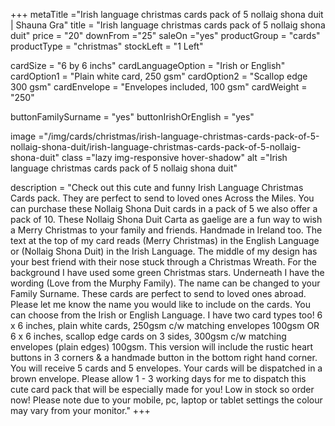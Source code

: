 +++
metaTitle ="Irish language christmas cards pack of 5 nollaig shona duit | Shauna Gra"
title = "Irish language christmas cards pack of 5 nollaig shona duit"
price = "20"
downFrom ="25"
saleOn ="yes"
productGroup = "cards"
productType = "christmas"
stockLeft = "1 Left" 
 
cardSize = "6  by 6 inchs" 
cardLanguageOption = "Irish or English" 
cardOption1 = "Plain white card, 250 gsm" 
cardOption2 = "Scallop edge 300 gsm" 
cardEnvelope = "Envelopes included, 100 gsm" 
cardWeight = "250" 

buttonFamilySurname = "yes"
buttonIrishOrEnglish = "yes"
 
 
image ="/img/cards/christmas/irish-language-christmas-cards-pack-of-5-nollaig-shona-duit/irish-language-christmas-cards-pack-of-5-nollaig-shona-duit"
class ="lazy img-responsive hover-shadow"
alt ="Irish language christmas cards pack of 5 nollaig shona duit"
 
description = "Check out this cute and funny Irish Language Christmas Cards pack. They are perfect to send to loved ones Across the Miles.  You can purchase these Nollaig Shona Duit cards in a pack of 5 we also offer a pack of 10.   These Nollaig Shona Duit Carta as gaelige are a fun way to wish a Merry Christmas to your family and friends. Handmade in Ireland too. The text at the top of my card reads (Merry Christmas) in the English Language or (Nollaig Shona Duit) in the Irish Language. The middle of my design has your best friend with their nose stuck through a Christmas Wreath. For the background I have used some green Christmas stars. Underneath I have the wording (Love from the Murphy Family). The name can be changed to your Family Surname. These cards are perfect to send to loved ones abroad. Please let me know the name you would like to include on the cards. You can choose from the Irish or English Language. I have two card types too! 6 x 6 inches, plain white cards, 250gsm c/w matching envelopes 100gsm OR 6 x 6 inches, scallop edge cards on 3 sides, 300gsm c/w matching envelopes (plain edges) 100gsm. This version will include the rustic heart buttons in 3 corners & a handmade button in the bottom right hand corner. You will receive 5 cards and 5 envelopes. Your cards will be dispatched in a brown envelope. Please allow 1 - 3 working days for me to dispatch this cute card pack that will be especially made for you! Low in stock so order now! Please note due to your mobile, pc, laptop or tablet settings the colour may vary from your monitor."
+++

